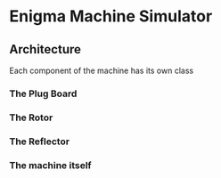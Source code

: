 # Enigma Machine Simulator

## Architecture

Each component of the machine has its own class

### The Plug Board

### The Rotor

### The Reflector

### The machine itself

